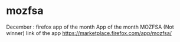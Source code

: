 mozfsa
======

December : firefox app of the month
App of the month MOZFSA (Not winner)
link of the app https://marketplace.firefox.com/app/mozfsa/
